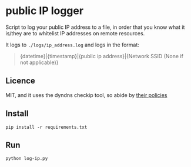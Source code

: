 # public IP logger

Script to log your public IP address to a file, in order that you know what it is/they are to whitelist IP addresses on remote resources.

It logs to `./logs/ip_address.log` and logs in the format:

> {datetime}|{timestamp}|{public ip address}|{Network SSID (None if not applicable)}

## Licence

MIT, and it uses the dyndns checkip tool, so abide by [their policies](https://help.dyn.com/remote-access-api/checkip-tool/)

## Install

    pip install -r requirements.txt

## Run

    python log-ip.py
